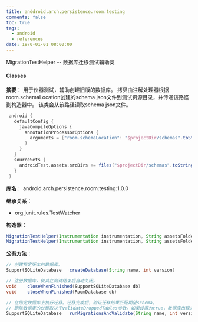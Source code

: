 ```yaml
---
title: anddroid.arch.persistence.room.testing
comments: false
toc: true
tags:
  - android
  - references
date: 1970-01-01 08:00:00
---
```


MigrationTestHelper -- 数据库迁移测试辅助类

<!-- more -->
#### Classes
**摘要**：
用于仪器测试，辅助创建旧版的数据库。
拷贝由注解处理器根据room.schemaLocation创建的schema json文件到测试资源目录，并传递该路径到构造器中。
该类会从该路径读取schema json文件。
``` gradle
 android {
   defaultConfig {
     javaCompileOptions {
       annotationProcessorOptions {
         arguments = ["room.schemaLocation": "$projectDir/schemas".toString()]
       }
     }
   }
   sourceSets {
     androidTest.assets.srcDirs += files("$projectDir/schemas".toString())
   }
 }
```

**库名**：
android.arch.persistence.room:testing:1.0.0

**继承关系**：
*	org.junit.rules.TestWatcher

**构造器**：
``` java
MigrationTestHelper(Instrumentation instrumentation, String assetsFolder)
MigrationTestHelper(Instrumentation instrumentation, String assetsFolder, SupportSQLiteOpenHelper.Factory openFactory)
```

**公有方法**：
``` java
// 创建指定版本的数据库。
SupportSQLiteDatabase	createDatabase(String name, int version)

// 注册数据库，使其在测试结束后自动关闭。
void	closeWhenFinished(SupportSQLiteDatabase db)
void	closeWhenFinished(RoomDatabase db)

// 在指定数据库上执行迁移。迁移完成后，验证迁移结果匹配期望schema。
// 删除数据表的处理取决于validateDroppedTables参数。如果设置为true，数据库出现未知表时，验证失败。
SupportSQLiteDatabase	runMigrationsAndValidate(String name, int version, boolean validateDroppedTables, Migration... migrations)
```
